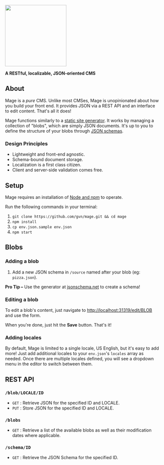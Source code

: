 <img src="http://gvn.github.io/mage/assets/mage.png" width="200"><br/>

**A RESTful, localizable, JSON-oriented CMS**

## About

Mage is a *pure* CMS. Unlike most CMSes, Mage is unopinionated about how you build your front end. It provides JSON via a REST API and an interface to edit content. That's all it does!

Mage functions similarly to a [static site generator](https://github.com/skx/static-site-generators). It works by managing a collection of "blobs", which are simply JSON documents. It's up to you to define the structure of your blobs through [JSON schemas](http://json-schema.org/).

### Design Principles

- Lightweight and front-end agnostic.
- Schema-bound document storage.
- Localization is a first class citizen.
- Client and server-side validation comes free.

## Setup

Mage requires an installation of [Node and npm](https://nodejs.org/en/) to operate.

Run the following commands in your terminal:

1. `git clone https://github.com/gvn/mage.git && cd mage`
2. `npm install`
3. `cp env.json.sample env.json`
4. `npm start`

## Blobs

### Adding a blob

1. Add a new JSON schema in `/source` named after your blob (eg: `pizza.json`).

**Pro Tip –** Use the generator at [jsonschema.net](http://jsonschema.net) to create a schema!

### Editing a blob

To edit a blob's content, just navigate to [http://localhost:31319/edit/BLOB](http://localhost:31319/edit/BLOB) and use the form.

When you're done, just hit the **Save** button. That's it!

### Adding locales

By default, Mage is limited to a single locale, US English, but it's easy to add more! Just add additional locales to your `env.json`'s `locales` array as needed. Once there are multiple locales defined, you will see a dropdown menu in the editor to switch between them.

## REST API

### `/blob/LOCALE/ID`

- `GET` : Retrieve JSON for the specified ID and LOCALE.
- `PUT` : Store JSON for the specified ID and LOCALE.

### `/blobs`

- `GET` : Retrieve a list of the available blobs as well as their modification dates where applicable.

### `/schema/ID`

- `GET` : Retrieve the JSON Schema for the specified ID.
